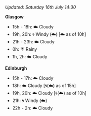 *Updated: Saturday 16th July 14:30*

**Glasgow**

* 15h - 18h: :cloud: Cloudy
* 19h, 20h: :cyclone: Windy (:cloud:) [:cloud: as of 10h]
* 21h - 23h: :cloud: Cloudy
* 0h: :umbrella: Rainy
* 1h, 2h: :cloud: Cloudy

**Edinburgh**

* 15h - 17h: :cloud: Cloudy
* 18h: :cloud: Cloudy [:cyclone:(:cloud:) as of 15h]
* 19h, 20h: :cloud: Cloudy [:cyclone:(:cloud:) as of 10h]
* 21h: :cyclone: Windy (:cloud:)
* 22h - 2h: :cloud: Cloudy
